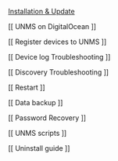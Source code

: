 [Installation & Update](https://github.com/Ubiquiti-App/UNMS/wiki/Installation-&-Update)

<!--- [[ Manual installation using Docker Compose ]] --->

[[ UNMS on DigitalOcean ]]

[[ Register devices to UNMS ]]

[[ Device log Troubleshooting ]]

[[ Discovery Troubleshooting ]]

[[ Restart ]]

[[ Data backup ]]

[[ Password Recovery ]]

[[ UNMS scripts ]]

[[ Uninstall guide ]]